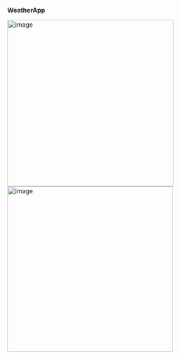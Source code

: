 **WeatherApp**

<img width="379" alt="image" src="https://github.com/githubpusp/WeatherApp/assets/126225745/02ffa336-609f-4bbc-9503-ec3d6849d81d">
<img width="377" alt="image" src="https://github.com/githubpusp/WeatherApp/assets/126225745/39ac2121-d85f-4fc3-9552-30b893d398e0">


